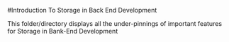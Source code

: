 #Introduction To Storage in Back End Development

This folder/directory displays all the under-pinnings of important features for Storage in Bank-End Development